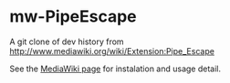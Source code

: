 mw-PipeEscape
=============

A git clone of dev history from http://www.mediawiki.org/wiki/Extension:Pipe_Escape

See the [MediaWiki page](http://www.mediawiki.org/wiki/Extension:Pipe_Escape) for instalation and usage detail.
